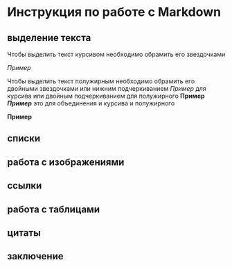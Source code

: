 # Инструкция по работе с Markdown


## выделение текста

Чтобы выделить текст курсивом необходимо обрамить его звездочками

*Пример*

Чтобы выделить текст полужирным необходимо обрамить его двойными звездочками или нижним подчеркиванием _Пример_ для курсива или двойным подчеркиванием для полужирного __Пример__
__*Пример*__ это для объединения и курсива и полужирного

**Пример**
## списки

## работа с изображениями

##  ссылки

## работа с таблицами

## цитаты

## заключение